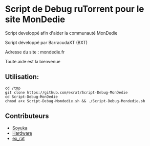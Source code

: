 # Script de Debug ruTorrent pour le site MonDedie

Script developpé afin d'aider la communauté MonDedie

Script développé par BarracudaXT (BXT)

Adresse du site : mondedie.fr

Toute aide est la bienvenue

## Utilisation:
```
cd /tmp
git clone https://github.com/exrat/Script-Debug-MonDedie
cd Script-Debug-MonDedie
chmod a+x Script-Debug-Mondedie.sh && ./Script-Debug-Mondedie.sh
```

## Contributeurs

* [Soyuka](https://github.com/soyuka/)
* [Hardware](https://github.com/hardware/)
* [ex_rat](https://github.com/exrat)
